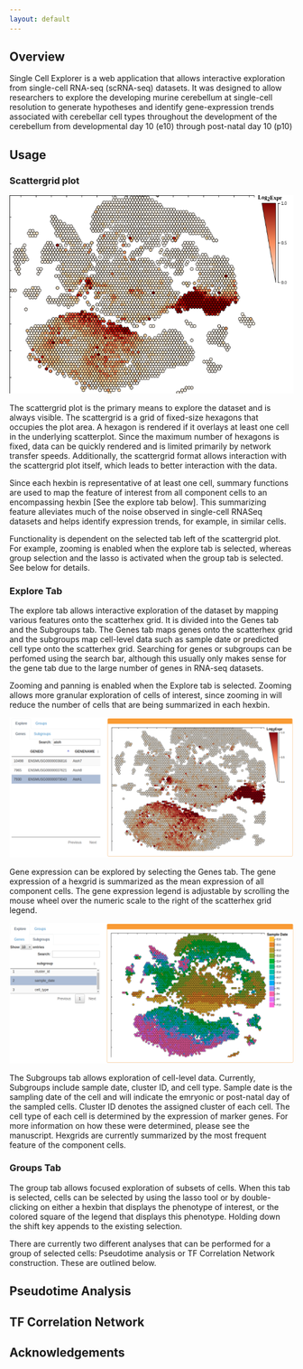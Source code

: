 ```yaml
---
layout: default
---
```

## Overview

Single Cell Explorer is a web application that allows interactive exploration from single-cell RNA-seq (scRNA-seq) datasets. It was designed to allow researchers to explore the developing murine cerebellum at single-cell resolution to generate hypotheses and identify gene-expression trends associated with cerebellar cell types throughout the development of the cerebellum from developmental day 10 (e10) through post-natal day 10 (p10)


## Usage

### Scattergrid plot

![](assets/scatterhex_plot.png)

The scattergrid plot is the primary means to explore the dataset and is always visible. The scattergrid is a grid of fixed-size hexagons that occupies the plot area. A hexagon is rendered if it overlays at least one cell in the underlying scatterplot. Since the maximum number of hexagons is fixed, data can be quickly rendered and is limited primarily by network transfer speeds. Additionally, the scattergrid format allows interaction with the scattergrid plot itself, which leads to better interaction with the data.

Since each hexbin is representative of at least one cell, summary functions are used to map the feature of interest from all component cells to an encompassing hexbin [See the explore tab below]. This summarizing feature alleviates much of the noise observed in single-cell RNASeq datasets and helps identify expression trends, for example, in similar cells.

Functionality is dependent on the selected tab left of the scattergrid plot. For example, zooming is enabled when the explore tab is selected, whereas group selection and the lasso is activated when the group tab is selected. See below for details.

### Explore Tab


The explore tab allows interactive exploration of the dataset by mapping various features onto the scatterhex grid. It is divided into the Genes tab and the Subgroups tab. The Genes tab maps genes onto the scatterhex grid and the subgroups map cell-level data such as sample date or predicted cell type onto the scatterhex grid. Searching for genes or subgroups can be perfomed using the search bar, although this usually only makes sense for the gene tab due to the large number of genes in RNA-seq datasets.

Zooming and panning is enabled when the Explore tab is selected. Zooming allows more granular exploration of cells of interest, since zooming in will reduce the number of cells that are being summarized in each hexbin.

![](assets/explore_gene_tab.png)

Gene expression can be explored by selecting the Genes tab. The gene expression of a hexgrid is summarized as the mean expression of all component cells. The gene expression legend is adjustable by scrolling the mouse wheel over the numeric scale to the right of the scatterhex grid legend.

![](assets/explore_subgroups_tab.png)

The Subgroups tab allows exploration of cell-level data. Currently, Subgroups include sample date, cluster ID, and cell type. Sample date is the sampling date of the cell and will indicate the emryonic or post-natal day of the sampled cells. Cluster ID denotes the assigned cluster of each cell. The cell type of each cell is determined by the expression of marker genes. For more information on how these were determined, please see the manuscript. Hexgrids are currently summarized by the most frequent feature of the component cells.

### Groups Tab

The group tab allows focused exploration of subsets of cells. When this tab is selected, cells can be selected by using the lasso tool or by double-clicking on either a hexbin that displays the phenotype of interest, or the colored square of the legend that displays this phenotype. Holding down the shift key appends to the existing selection.

There are currently two different analyses that can be performed for a group of selected cells: Pseudotime analysis or TF Correlation Network construction. These are outlined below. 

## Pseudotime Analysis

## TF Correlation Network

## Acknowledgements

